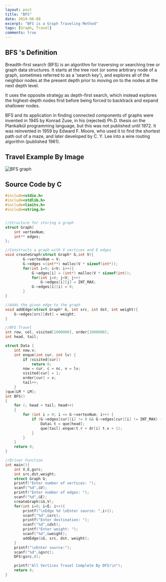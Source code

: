 ```yaml
---
layout: post
title: "BFS"
date: 2019-06-08
excerpt: "BFS is a Graph Traveling Method"
tags: [Graph, Travel]
comments: true
---
```


## BFS 's Definition

Breadth-first search (BFS) is an algorithm for traversing or searching tree or graph data structures. It starts at the tree root (or some arbitrary node of a graph, sometimes referred to as a 'search key'), and explores all of the neighbor nodes at the present depth prior to moving on to the nodes at the next depth level.

It uses the opposite strategy as depth-first search, which instead explores the highest-depth nodes first before being forced to backtrack and expand shallower nodes.

BFS and its application in finding connected components of graphs were invented in 1945 by Konrad Zuse, in his (rejected) Ph.D. thesis on the Plankalkül programming language, but this was not published until 1972. It was reinvented in 1959 by Edward F. Moore, who used it to find the shortest path out of a maze, and later developed by C. Y. Lee into a wire routing algorithm (published 1961).

## Travel Example By Image

![BFS graph](https://gmlwjd9405.github.io/images/algorithm-dfs-vs-bfs/bfs-example.png)

## Source Code by C

```c
#include<stdio.h>
#include<stdlib.h>
#include<limits.h>
#include<string.h>


//Structure for storing a graph
struct Graph{
	int vertexNum;
	int** edges;
};

//Constructs a graph with V vertices and E edges
void createGraph(struct Graph* G,int V){
		G->vertexNum = V;
		G->edges =(int**) malloc(V * sizeof(int*));
		for(int i=0; i<V; i++){
			G->edges[i] = (int*) malloc(V * sizeof(int));
			for(int j=0; j<V; j++)
				G->edges[i][j] = INT_MAX;
			G->edges[i][i] = 0;
		}		
}

//Adds the given edge to the graph 
void addEdge(struct Graph* G, int src, int dst, int weight){
	G->edges[src][dst] = weight;
}

//BFS Travel
int row, col, visited[1000000], order[1000000];
int head, tail;

struct Data {
	int now,v;
	int enque(int cur, int lv) {
		if (visited[cur])
			return 0;
		now = cur, c = nc, v = lv;
		visited[cur] = 1;
		order[cur] = v;
		tail++;
	}
}que[LM * LM];
int BFS()
{
	for (; head < tail; head++)
	{
		for (int i = 0; i <= G->vertexNum; i++) {
			if (G->edges[cur][i] != 0 && G->edges[cur][i] != INT_MAX) {
				Data& t = que[head];
				que[tail].enque(t.r + dr[i] t.v + 1);
			}
		}
	}
	return 0;
}

//Driver Function
int main(){
	int V,E,gsrc;
	int src,dst,weight;
	struct Graph G;
	printf("Enter number of vertices: ");
	scanf("%d",&V);
	printf("Enter number of edges: ");
	scanf("%d",&E);
	createGraph(&G,V);
	for(int i=0; i<E; i++){
		printf("\nEdge %d \nEnter source: ",i+1);
		scanf("%d",&src);
		printf("Enter destination: ");
		scanf("%d",&dst);
		printf("Enter weight: ");
		scanf("%d",&weight);
		addEdge(&G, src, dst, weight);
	}
	printf("\nEnter source:");
	scanf("%d",&gsrc);
	DFS(gsrc,0);

	printf("All Vertices Travel Complete By DFS!\n");
	return 0;
}
```
